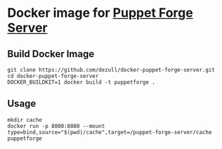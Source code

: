 # Docker image for [Puppet Forge Server](https://github.com/kindredgroup/puppet-forge-server)

## Build Docker Image

```shell
git clone https://github.com/dezull/docker-puppet-forge-server.git
cd docker-puppet-forge-server
DOCKER_BUILDKIT=1 docker build -t puppetforge .
```

## Usage

```shell
mkdir cache
docker run -p 8080:8080 --mount type=bind,source="$(pwd)/cache",target=/puppet-forge-server/cache puppetforge 
```
